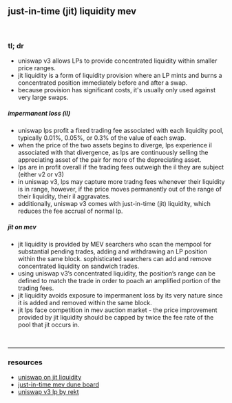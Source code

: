 ## just-in-time (jit) liquidity mev

<br>

### tl; dr

* uniswap v3 allows LPs to provide concentrated liquidity within smaller price ranges.
* jit liquidity is a form of liquidity provision where an LP mints and burns a concentrated position immediately before and after a swap.
* because provision has significant costs, it's usually only used against very large swaps.



##### impermanent loss (il)

* uniswap lps profit a fixed trading fee associated with each liquidity pool, typically 0.01%, 0.05%, or 0.3% of the value of each swap.
* when the price of the two assets begins to diverge, lps experience il associated with that divergence, as lps are continuously selling the appreciating asset of the pair for more of the depreciating asset.
* lps are in profit overall if the trading fees outweigh the il they are subject (either v2 or v3)
* in uniswap v3, lps may capture more tradng fees whenever their liquidity is in range, however, if the price moves permanently out of the range of their liquidity, their il aggravates. 
* additionally, uniswap v3 comes with just-in-time (jit) liquidity, which reduces the fee accrual of normal lp.


##### jit on mev

* jit liquidity is provided by MEV searchers who scan the mempool for substantial pending trades, adding and withdrawing an LP position within the same block. sophisticated searchers can add and remove concentrated liquidity on sandwich trades. 
* using uniswap v3’s concentrated liquidity, the position’s range can be defined to match the trade in order to poach an amplified portion of the trading fees.
* jit liquidity avoids exposure to impermanent loss by its very nature since it is added and removed within the same block.
* jit lps face competition in mev auction market - the price improvement provided by jit liquidity should be capped by twice the fee rate of the pool that jit occurs in.



<br>

----

### resources

* [uniswap on jit liquidity](https://uniswap.org/blog/jit-liquidity)
* [just-in-time mev dune board](https://dune.com/ChainsightAnalytics/Uniswap-v3-Just-in-Time-(JIT)-Liquidity-MEV)
* [uniswap v3 lp by rekt](https://rekt.news/uniswap-v3-lp-rekt/)
